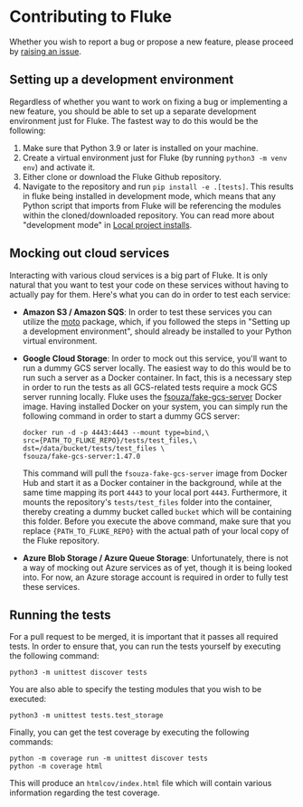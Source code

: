 
Contributing to Fluke
============================

Whether you wish to report a bug or propose a new feature,
please proceed by [raising an issue][raise-issue].

Setting up a development environment
-------------------------------------
Regardless of whether you want to work on fixing a bug or implementing a new feature,
you should be able to set up a separate development environment just for Fluke. The
fastest way to do this would be the following:

1. Make sure that Python 3.9 or later is installed on your machine.
2. Create a virtual environment just for Fluke (by running ``python3 -m venv env``) and activate it.
3. Either clone or download the Fluke Github repository.
4. Navigate to the repository and run ``pip install -e .[tests]``.
   This results in fluke being installed in development mode,
   which means that any Python script that imports from Fluke
   will be referencing the modules within the cloned/downloaded
   repository. You can read more about "development mode" in
   [Local project installs](https://pip.pypa.io/en/stable/topics/local-project-installs/).


Mocking out cloud services
-------------------------------------

Interacting with various cloud services is a big part of Fluke.
It is only natural that you want to test your code on these
services without having to actually pay for them. Here's what
you can do in order to test each service:

- **Amazon S3 / Amazon SQS**: In order to test these services you can utilize
  the [moto](https://pypi.org/project/moto/) package, which, if you followed
  the steps in "Setting up a development environment", should already be
  installed to your Python virtual environment.

- **Google Cloud Storage**: In order to mock out this service, you'll
  want to run a dummy GCS server locally. The easiest way to do this
  would be to run such a server as a Docker container. In fact, this
  is a necessary step in order to run the tests as all GCS-related
  tests require a mock GCS server running locally. Fluke uses the
  [fsouza/fake-gcs-server](https://hub.docker.com/r/fsouza/fake-gcs-server)
  Docker image. Having installed Docker on your system, you can simply
  run the following command in order to start a dummy GCS server:
  ```
  docker run -d -p 4443:4443 --mount type=bind,\
  src={PATH_TO_FLUKE_REPO}/tests/test_files,\
  dst=/data/bucket/tests/test_files \
  fsouza/fake-gcs-server:1.47.0
  ``````
  This command will pull the ``fsouza-fake-gcs-server`` image from Docker Hub
  and start it as a Docker container in the background, while at the same time
  mapping its port `4443` to your local port `4443`. Furthermore, it mounts the
  repository's ``tests/test_files`` folder into the container, thereby creating
  a dummy bucket called ``bucket`` which will be containing this folder. Before
  you execute the above command, make sure that you replace ``{PATH_TO_FLUKE_REPO}``
  with the actual path of your local copy of the Fluke repository.

- **Azure Blob Storage / Azure Queue Storage**: Unfortunately, there is not a way
  of mocking out Azure services as of yet, though it is being looked into.
  For now, an Azure storage account is required in order to fully test these services.

Running the tests
-------------------------------------
For a pull request to be merged, it is important that it passes all required
tests. In order to ensure that, you can run the tests yourself by executing
the following command:
```
python3 -m unittest discover tests
```
You are also able to specify the testing modules that
you wish to be executed:
```
python3 -m unittest tests.test_storage
```
Finally, you can get the test coverage by executing the following commands:
```
python -m coverage run -m unittest discover tests
python -m coverage html
```
This will produce an ``htmlcov/index.html`` file which will contain
various information regarding the test coverage.

<!-- MARKDOWN LINKS & IMAGES -->
[raise-issue]: https://github.com/manoss96/fluke/issues/new